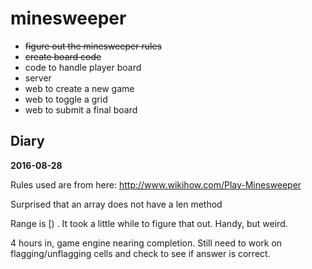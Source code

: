 # minesweeper

* ~~figure out the minesweeper rules~~
* ~~create board code~~
* code to handle player board
* server
* web to create a new game
* web to toggle a grid
* web to submit a final board

## Diary

**2016-08-28**

Rules used are from here: http://www.wikihow.com/Play-Minesweeper

Surprised that an array does not have a len method

Range is [) . It took a little while to figure that out. Handy, but weird.

4 hours in, game engine nearing completion. Still need to work on flagging/unflagging cells and check to see if answer is correct.
